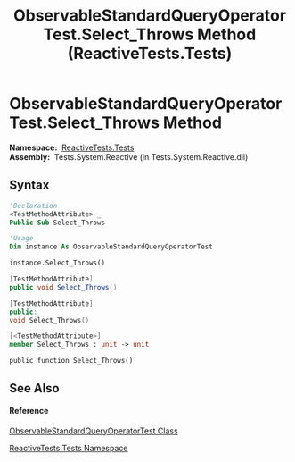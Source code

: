 ﻿---
title: ObservableStandardQueryOperatorTest.Select_Throws Method  (ReactiveTests.Tests)
TOCTitle: Select_Throws Method
ms:assetid: M:ReactiveTests.Tests.ObservableStandardQueryOperatorTest.Select_Throws
ms:mtpsurl: https://msdn.microsoft.com/en-us/library/reactivetests.tests.observablestandardqueryoperatortest.select_throws(v=VS.103)
ms:contentKeyID: 36619079
ms.date: 06/28/2011
mtps_version: v=VS.103
f1_keywords:
- ReactiveTests.Tests.ObservableStandardQueryOperatorTest.Select_Throws
dev_langs:
- CSharp
- JScript
- VB
- FSharp
- c++
---

# ObservableStandardQueryOperatorTest.Select\_Throws Method

**Namespace:**  [ReactiveTests.Tests](hh289046\(v=vs.103\).md)  
**Assembly:**  Tests.System.Reactive (in Tests.System.Reactive.dll)

## Syntax

``` vb
'Declaration
<TestMethodAttribute> _
Public Sub Select_Throws
```

``` vb
'Usage
Dim instance As ObservableStandardQueryOperatorTest

instance.Select_Throws()
```

``` csharp
[TestMethodAttribute]
public void Select_Throws()
```

``` c++
[TestMethodAttribute]
public:
void Select_Throws()
```

``` fsharp
[<TestMethodAttribute>]
member Select_Throws : unit -> unit 
```

``` jscript
public function Select_Throws()
```

## See Also

#### Reference

[ObservableStandardQueryOperatorTest Class](hh288944\(v=vs.103\).md)

[ReactiveTests.Tests Namespace](hh289046\(v=vs.103\).md)


